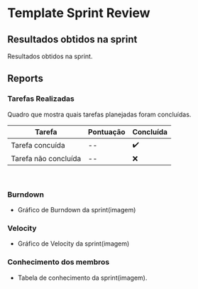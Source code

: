 # Template Sprint Review

## Resultados obtidos na sprint
Resultados obtidos na sprint.

## Reports

### Tarefas Realizadas
Quadro que mostra quais tarefas planejadas foram concluídas.

|Tarefa|Pontuação|Concluída|
|--|--|--|
|Tarefa concuída|--|:heavy_check_mark:|
|Tarefa não concluída|--|:x:|

<br>

### Burndown
 - Gráfico de Burndown da sprint(imagem)

### Velocity
 - Gráfico de Velocity da sprint(imagem)

### Conhecimento dos membros
 - Tabela de conhecimento da sprint(imagem).